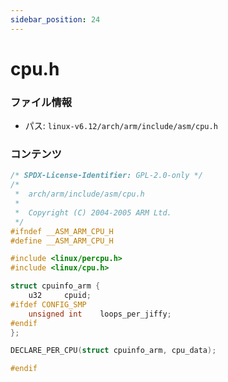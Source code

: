 ```yaml
---
sidebar_position: 24
---
```

# cpu.h

### ファイル情報

- パス: `linux-v6.12/arch/arm/include/asm/cpu.h`

### コンテンツ

```h
/* SPDX-License-Identifier: GPL-2.0-only */
/*
 *  arch/arm/include/asm/cpu.h
 *
 *  Copyright (C) 2004-2005 ARM Ltd.
 */
#ifndef __ASM_ARM_CPU_H
#define __ASM_ARM_CPU_H

#include <linux/percpu.h>
#include <linux/cpu.h>

struct cpuinfo_arm {
	u32		cpuid;
#ifdef CONFIG_SMP
	unsigned int	loops_per_jiffy;
#endif
};

DECLARE_PER_CPU(struct cpuinfo_arm, cpu_data);

#endif

```
